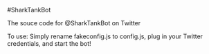 #SharkTankBot

The souce code for @SharkTankBot on Twitter

To use:
Simply rename fakeconfig.js to config.js, plug in your Twitter credentials, and start the bot!
